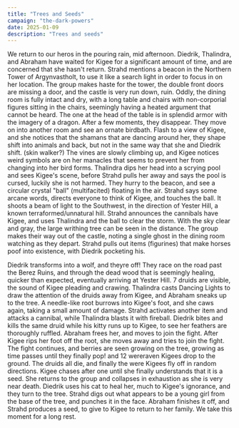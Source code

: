 ```yaml
---
title: "Trees and Seeds"
campaign: "the-dark-powers"
date: 2025-01-09
description: "Trees and seeds"
---
```


We return to our heros in the pouring rain, mid afternoon. Diedrik, Thalindra, and Abraham have waited for Kigee for a significant amount of time, and are concerned that she hasn't return. Strahd mentions a beacon in the Northern Tower of Argynvastholt, to use it like a search light in order to focus in on her location. The group makes haste for the tower, the double front doors are missing a door, and the castle is very run down, ruin. Oddly, the dining room is fully intact and dry, with a long table and chairs with non-corporial figures sitting in the chairs, seemingly having a heated argument that cannot be heard. The one at the head of the table is in splendid armor with the imagery of a dragon. After a few moments, they disappear. They move on into another room and see an ornate birdbath. Flash to a view of Kigee, and she notices that the shamans that are dancing around her, they shape shift into animals and back, but not in the same way that she and Diedrik shift. (skin walker?) The vines are slowly climbing up, and Kigee notices weird symbols are on her manacles that seems to prevent her from changing into her bird forms. Thalindra dips her head into a scrying pool and sees Kigee's scene, before Strahd pulls her away and says the pool is cursed, luckily she is not harmed. They hurry to the beacon, and see a circular crystal "ball" (multifacited) floating in the air. Strahd says some arcane words, directs everyone to think of Kigee, and touches the ball. It shoots a beam of light to the Southwest, in the direction of Yester Hill, a known terraformed/unnatural hill. Strahd announces the cannibals have Kigee, and uses Thalindra and the ball to clear the storm. With the sky clear and gray, the large writhing tree can be seen in the distance. The group makes their way out of the castle, noting a single ghost in the dining room watching as they depart. Strahd pulls out items (figurines) that make horses poof into existence, with Diedrik pocketing his.

Diedrik transforms into a wolf, and theyre off! They race on the road past the Berez Ruins, and through the dead wood that is seemingly healing, quicker than expected, eventually arriving at Yester Hill. 7 druids are visible, the sound of Kigee pleading and crawing. Thalindra casts Dancing Lights to draw the attention of the druids away from Kigee, and Abraham sneaks up to the tree. A needle-like root burrows into Kigee's foot, and she caws again, taking a small amount of damage. Strahd activates another item and attacks a cannibal, while Thalindra blasts it with fireball. Diedrik bites and kills the same druid while his kitty runs up to Kigee, to see her feathers are thoroughly ruffled. Abraham frees her, and moves to join the fight. After Kigee rips her foot off the root, she moves away and tries to join the fight. The fight continues, and berries are seen growing on the tree, growing as time passes until they finally pop! and 12 wereraven Kigees drop to the ground. The druids all die, and finally the were Kigees fly off in random directions. Kigee chases after one until she finally understands that it is a seed. She returns to the group and collapses in exhaustion as she is very near death. Diedrik uses his cat to heal her, much to Kigee's ignorance, and they turn to the tree. Strahd digs out what appears to be a young girl from the base of the tree, and punches it in the face. Abraham finishes it off, and Strahd produces a seed, to give to Kigee to return to her family. We take this moment for a long rest.
